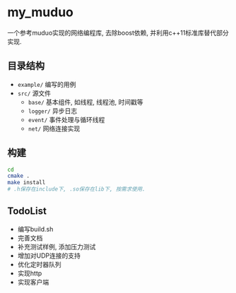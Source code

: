 # my_muduo

一个参考muduo实现的网络编程库, 去除boost依赖, 并利用c++11标准库替代部分实现.

## 目录结构

- `example/` 编写的用例
- `src/` 源文件
    - `base/` 基本组件, 如线程, 线程池, 时间戳等
    - `logger/` 异步日志
    - `event/` 事件处理与循环线程
    - `net/` 网络连接实现

## 构建

```bash
cd
cmake .
make install 
# .h保存在include下, .so保存在lib下, 按需求使用.
```

## TodoList

- 编写build.sh
- 完善文档
- 补充测试样例, 添加压力测试
- 增加对UDP连接的支持
- 优化定时器队列
- 实现http
- 实现客户端